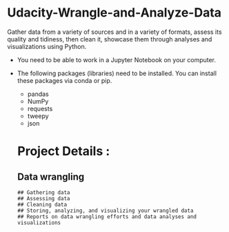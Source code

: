 # Udacity-Wrangle-and-Analyze-Data
Gather data from a variety of sources and in a variety of formats, assess its quality and tidiness, then clean it, showcase them through analyses and visualizations using Python.

- You need to be able to work in a Jupyter Notebook on your computer. 
- The following packages (libraries) need to be installed. You can install these packages via conda or pip. 
  - pandas
  - NumPy
  - requests
  - tweepy
  - json
  
  # Project Details : 
  
  ## Data wrangling
      ## Gathering data
      ## Assessing data
      ## Cleaning data
      ## Storing, analyzing, and visualizing your wrangled data
      ## Reports on data wrangling efforts and data analyses and visualizations
